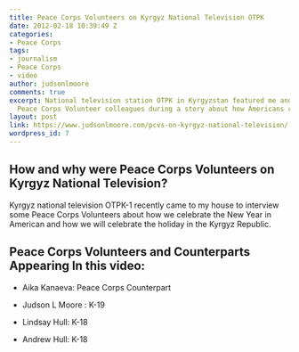 ```yaml
---
title: Peace Corps Volunteers on Kyrgyz National Television OTPK
date: 2012-02-18 10:39:49 Z
categories:
- Peace Corps
tags:
- journalism
- Peace Corps
- video
author: judsonlmoore
comments: true
excerpt: National television station OTPK in Kyrgyzstan featured me and some of my
  Peace Corps Volunteer colleagues during a story about how Americans celebrate NYE.
layout: post
link: https://www.judsonlmoore.com/pcvs-on-kyrgyz-national-television/
wordpress_id: 7
---
```


## How and why were Peace Corps Volunteers on Kyrgyz National Television?


Kyrgyz national television ОТРК-1 recently came to my house to interview some Peace Corps Volunteers about how we celebrate the New Year in American and how we will celebrate the holiday in the Kyrgyz Republic.




## Peace Corps Volunteers and Counterparts Appearing In this video:





 	
  * Aika Kanaeva: Peace Corps Counterpart

 	
  * Judson L Moore : K-19

 	
  * Lindsay Hull: K-18

 	
  * Andrew Hull: K-18


